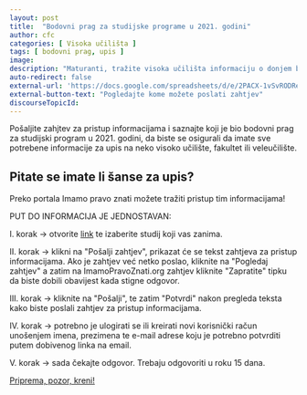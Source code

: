 ```yaml
---
layout: post
title:  "Bodovni prag za studijske programe u 2021. godini"
author: cfc
categories: [ Visoka učilišta ]
tags: [ bodovni prag, upis ]
image:
description: "Maturanti, tražite visoka učilišta informaciju o donjem bodovnom pragu za vaš izabrani studijski program!"
auto-redirect: false
external-url: 'https://docs.google.com/spreadsheets/d/e/2PACX-1vSvRODRexGDoCELydQkHd4xcdtwJsXABsFW73xXEW6yHLmQOj2-o-DWMsC7jTc39z3JjDQFzbMQX5gR/pubhtml?gid=692368559&single=true'
external-button-text: "Pogledajte kome možete poslati zahtjev"
discourseTopicId:
---
```


Pošaljite zahjtev za pristup informacijama i saznajte koji je bio bodovni prag za studijski program u 2021. godini, da biste se osigurali da imate sve potrebene informacije za upis na neko visoko učilište, fakultet ili veleučilište.

## Pitate se imate li šanse za upis?

Preko portala Imamo pravo znati možete tražiti pristup tim informacijama!

PUT DO INFORMACIJA JE JEDNOSTAVAN:

I. korak → otvorite [link](https://docs.google.com/spreadsheets/d/e/2PACX-1vSvRODRexGDoCELydQkHd4xcdtwJsXABsFW73xXEW6yHLmQOj2-o-DWMsC7jTc39z3JjDQFzbMQX5gR/pubhtml?gid=692368559&single=true) te izaberite studij koji vas zanima.

II. korak → klikni na "Pošalji zahtjev", prikazat će se tekst zahtjeva za pristup informacijama. Ako je zahtjev već netko poslao, kliknite na "Pogledaj zahtjev" a zatim na ImamoPravoZnati.org zahtjev kliknite "Zapratite" tipku da biste dobili obavijest kada stigne odgovor.

III. korak → kliknite na "Pošalji", te zatim "Potvrdi" nakon pregleda teksta kako biste poslali zahtjev za pristup informacijama.

IV. korak → potrebno je ulogirati se ili kreirati novi korisnički račun unošenjem imena, prezimena te e-mail adrese koju je potrebno potvrditi putem dobivenog linka na email.

V. korak → sada čekajte odgovor. Trebaju odgovoriti u roku 15 dana.

[Priprema, pozor, kreni!](https://docs.google.com/spreadsheets/d/e/2PACX-1vSvRODRexGDoCELydQkHd4xcdtwJsXABsFW73xXEW6yHLmQOj2-o-DWMsC7jTc39z3JjDQFzbMQX5gR/pubhtml?gid=692368559&single=true)
